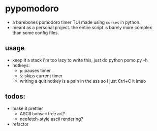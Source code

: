 # pypomodoro
* a barebones pomodoro timer TUI made using `curses` in python.
* meant as a personal project. the entire script is barely more complex than some config files. 

## usage
* keep it a stack i'm too lazy to write this, just do python pomo.py -h
* hotkeys:
    * `p`: pauses timer
    * `S`: skips current timer
    * writing a quit hotkey is a pain in the ass so I just Ctrl+C it lmao
## todos:
* make it prettier
    * ASCII bonsaii tree art?
    * neofetch-style ascii rendering?
* refactor